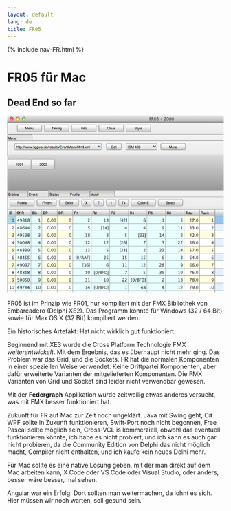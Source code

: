 ```yaml
---
layout: default
lang: de
title: FR05
---
```


{% include nav-FR.html %}

# FR05 für Mac

## Dead End so far

![FR05 screenshot](../images/FR05.png)

FR05 ist im Prinzip wie FR01, nur kompiliert mit der FMX Bibliothek von Embarcadero (Delphi XE2).
Das Programm konnte für Windows (32 / 64 Bit) sowie für Max OS X (32 Bit) kompiliert werden.

Ein historisches Artefakt: Hat nicht wirklich gut funktioniert.

Beginnend mit XE3 wurde die Cross Platform Technologie FMX *weiterentwickelt*.
Mit dem Ergebnis, das es überhaupt nicht mehr ging.
Das Problem war das Grid, und die Sockets.
FR hat die normalen Komponenten in einer speziellen Weise verwendet.
Keine Drittpartei Komponenten, aber dafür erweiterte Varianten der mitgelieferten Komponenten.
Die FMX Varianten von Grid und Socket sind leider nicht verwendbar gewesen.

Mit der **Federgraph** Applikation wurde zeitweilig etwas anderes versucht, was mit FMX besser funktioniert hat.

Zukunft für FR auf Mac zur Zeit noch ungeklärt. Java mit Swing geht, C# WPF sollte in Zukunft funktionieren, Swift-Port noch nicht begonnen,
Free Pascal sollte möglich sein, Cross-VCL is kommerziell, obwohl das eventuell funktionieren könnte, ich habe es nicht probiert,
und ich kann es auch gar nicht probieren, da die Community Edition von Delphi das nicht möglich macht, Compiler nicht enthalten,
und ich kaufe kein neues Delhi mehr.

Für Mac sollte es eine native Lösung geben, mit der man direkt auf dem Mac arbeiten kann, X Code oder VS Code oder Visual Studio, oder anders, 
besser wäre besser, mal sehen.

Angular war ein Erfolg. Dort sollten man weitermachen, da lohnt es sich. Hier müssen wir noch warten, soll gesund sein.